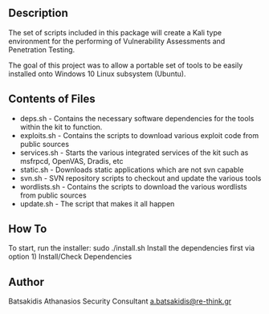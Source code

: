 ## Description ##

The set of scripts included in this package will create a Kali type environment for the performing of
Vulnerability Assessments and Penetration Testing.

The goal of this project was to allow a portable set of tools to be easily installed onto Windows 10 Linux subsystem (Ubuntu). 

## Contents of Files ##

* deps.sh - Contains the necessary software dependencies for the tools within the kit to function.
* exploits.sh - Contains the scripts to download various exploit code from public sources
* services.sh - Starts the various integrated services of the kit such as msfrpcd, OpenVAS, Dradis, etc
* static.sh - Downloads static applications which are not svn capable
* svn.sh - SVN repository scripts to checkout and update the various tools
* wordlists.sh - Contains the scripts to download the various wordlists from public sources
* update.sh - The script that makes it all happen

## How To ##

To start, run the installer: sudo ./install.sh
Install the dependencies first via option 1) Install/Check Dependencies

## Author ##

Batsakidis Athanasios
Security Consultant
a.batsakidis@re-think.gr
